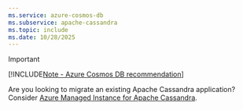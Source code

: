 ```yaml
---
ms.service: azure-cosmos-db
ms.subservice: apache-cassandra
ms.topic: include
ms.date: 10/28/2025
---
```


> [!IMPORTANT]
>
> [!INCLUDE[Note - Azure Cosmos DB recommendation](../../includes/note-recommendation.md)]
>
> Are you looking to migrate an existing Apache Cassandra application? Consider [Azure Managed Instance for Apache Cassandra](../../../managed-instance-apache-cassandra/introduction.md).
>
